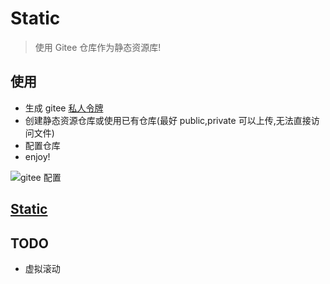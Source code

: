 # Static

> 使用 Gitee 仓库作为静态资源库!

## 使用

- 生成 gitee [私人令牌](https://gitee.com/profile/personal_access_tokens)
- 创建静态资源仓库或使用已有仓库(最好 public,private 可以上传,无法直接访问文件)
- 配置仓库
- enjoy!

![gitee 配置](https://gitee.com/burning2017/static/raw/master/static/gitee-config.jpeg 'gitee 配置')

## [Static](https://static-sandy.vercel.app/)

## TODO

- 虚拟滚动
